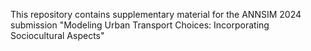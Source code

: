 This repository contains supplementary material for the ANNSIM 2024 submission "Modeling Urban Transport Choices: Incorporating Sociocultural Aspects"
